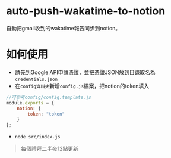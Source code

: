 # auto-push-wakatime-to-notion
自動把gmail收到的wakatime報告同步到notion。

# 如何使用
- 請先到Google API申請憑證，並把憑證JSON放到目錄取名為`credentials.json`
- 在`config資料夾`新增`config.js`檔案，把notion的token填入
```js
//可參考config/config.template.js
module.exports = { 
    notion: {
        token: "token"
    }
};
```
- `node src/index.js`
> 每個禮拜二半夜12點更新